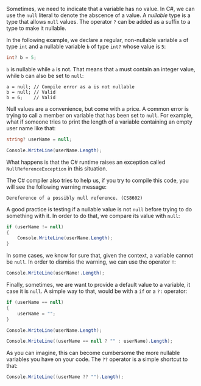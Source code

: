Sometimes, we need to indicate that a variable has no value.
In C#, we can use the `null` literal to denote the abscence of a
value.  A *nullable* type is a type that allows `null` values.  The
operator `?` can be added as a suffix to a type to make it nullable.

In the following example, we declare a regular, non-nullable variable `a` of type `int` and a nullable variable `b` of type `int?`
whose value is `5`:

```csharp
int? b = 5;
```

`b` is nullable while `a` is not. That means that `a` must
contain an integer value, while `b` can also be set to `null`:

```charp
a = null; // Compile error as a is not nullable
b = null; // Valid
b = 6;    // Valid
```

Null values are a convenience, but come with a price. A common
error is trying to call a member on variable that has been set to `null`.   For
example, what if someone tries to print the length of a variable
containing an empty user name like that:


```csharp
string? userName = null;

Console.WriteLine(userName.Length);
```

What happens is that the C# runtime raises an exception called
`NullReferenceException` in this situation.

The C# compiler also tries to help us, if you try to compile this
code, you will see the following warning message:

```
Dereference of a possibly null reference. (CS8602)
```

A good practice is testing if a nullable value is not `null` before trying to do
something with it. In order to do that, we compare its value with
`null`:

```csharp
if (userName != null)
{
    Console.WriteLine(userName.Length);
}
```

In some cases, we know for sure that, given the context, a variable
cannot be `null`.  In order to dismiss the warning, we can use the
operator `!`:

```csharp
Console.WriteLine(userName!.Length);
```

Finally, sometimes, we are want to provide a default value to a
variable, it case it is `null`. A simple way to that, would be with a
`if` or a `?:` operator:

```csharp
if (userName == null)
{
    userName = "";
}

Console.WriteLine(userName.Length);
```

```csharp
Console.WriteLine((userName == null ? "" : userName).Length);
```


As you can imagine, this can become cumbersome the more nullable variables you have on your code.
The `??` operator is a simple shortcut to that:

```csharp
Console.WriteLine((userName ?? "").Length);
```

